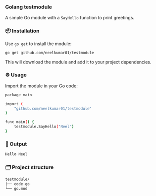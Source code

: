 ### Golang testmodule

A simple Go module with a `SayHello` function to print greetings.

### 📦 Installation

Use `go get` to install the module:

```bash
go get github.com/neelkumar01/testmodule
```
This will download the module and add it to your project dependencies.

### ⚙️ Usage
Import the module in your Go code:

```bash
package main

import (
    "github.com/neelkumar01/testmodule"
)

func main() {
    testmodule.SayHello("Neel")
}
```

### 🧩 Output
```bash
Hello Neel
```

### 🗂️ Project structure
```bash
testmodule/
├── code.go
└── go.mod

```
